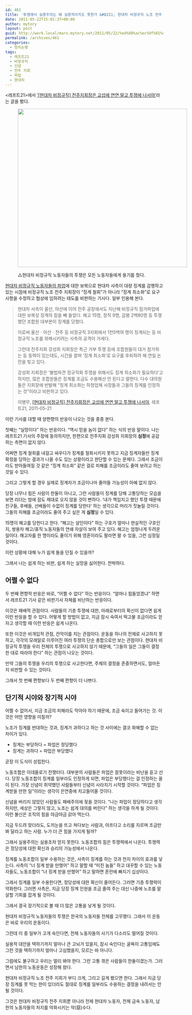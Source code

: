 ```yaml
---
id: 461
title: '투쟁에서 실용주의는 왜 실용적이지도 못한가 &#8211; 현대차 비정규직 노조 전주 지회의 징계 일부 수용 가능성에 대해'
date: 2011-05-22T15:01:37+00:00
author: mytory
layout: post
guid: http://work.local/marx.mytory.net/2011/05/22/%ed%88%ac%ec%9f%81%ec%97%90%ec%84%9c-%ec%8b%a4%ec%9a%a9%ec%a3%bc%ec%9d%98%eb%8a%94-%ec%99%9c-%ec%8b%a4%ec%9a%a9%ec%a0%81%ec%9d%b4%ec%a7%80%eb%8f%84-%eb%aa%bb%ed%95%9c%ea%b0%80-%ed%98%84%eb%8c%80/
permalink: /archives/461
categories:
  - 정치논평
tags:
  - 레프트21
  - 비정규직
  - 신념
  - 전주 지회
  - 파업
  - 현대차
---
```

&lt;레프트21&gt;에서 <a href="http://wspaper.org/article/9713" target="_blank" title="[http://wspaper.org/article/9713]로 이동합니다.">&#8216;[현대차 비정규직] 전주지회장은 교섭에 연연 말고 투쟁에 나서야&#8217;</a>라는 글을 봤다.<figure style="width: 540px" class="wp-caption aligncenter">

<img src="http://work.local/marx.mytory.net/wp-content/uploads/1/cfile3.uf.171C48494DD9250A06E423.jpg" width="540" height="504" alt="" filename="cfile3.uf.171C48494DD9250A06E423.jpg" filemime="" /><figcaption class="wp-caption-text">△현대차 비정규직 노동자들의 투쟁은 모든 노동자들에게 용기를 줬다.</figcaption></figure> 

<a href="http://wspaper.org/6_issue.php?issue_no=85" target="_blank" title="[http://wspaper.org/6_issue.php?issue_no=85]로 이동합니다.">현대차 비정규직 노동자들의 파업</a>에 대한 보복으로 현대차 사측이 대량 징계를 감행하고 있는 시점에 비정규직 노조 전주 지회장이 &#8220;징계 철회&#8221;가 아니라 &#8220;징계 최소화&#8221;로 요구사항을 수정하고 협상에 임하려는 태도를 비판하는 기사다. 일부 인용해 본다.

> 현대차 사측이 울산, 아산에 이어 전주 공장에서도 지난해 비정규직 점거파업에 대한 보복성 징계의 칼을 빼 들었다. 해고 15명, 정직 9명, 감봉 2백80명 등 투쟁했던 조합원 대부분이 징계를 당했다.
> 
> 이로써 울산ㆍ아산ㆍ전주 등 비정규직 3지회에서 1천5백여 명이 징계되는 등 비정규직 노조를 와해시키려는 사측의 공격이 거세다.
> 
> 그런데 전주지회 강성희 지회장은 특근 거부 투쟁 등에 조합원들이 대거 참가하는 등 동력이 있는데도, 시간을 끌며 ‘징계 최소화’로 요구를 후퇴하려 해 연일 논란을 빚고 있다.
> 
> 강성희 지회장은 ‘불법파견 정규직화 투쟁을 위해서도 징계 최소화가 필요하다’고 하지만, 많은 조합원들은 징계를 조금도 수용해선 안 된다고 말한다. 다수 대의원들은 지회장에 반발해 “징계 최소화는 하청업체 사장들과 그들의 징계를 인정하는 것”이라고 비판하고 있다.&nbsp;
> 
> 이병무, <a href="http://wspaper.org/article/9713" target="_blank" title="[http://wspaper.org/article/9713]로 이동합니다.">[현대차 비정규직] 전주지회장은 교섭에 연연 말고 투쟁에 나서야</a>, 레프트21, 2011-05-21

이런 기사를 대할 때 양편향의 반응이 나오는 것을 종종 본다. 

첫째는 &#8220;실망이다&#8221; 하는 반응이다. &#8220;역시 믿을 놈이 없다&#8221; 하는 식의 반응 말이다. 나는 레프트21 기사의 주장에 동의하지만, 한편으로 전주지회 강성희 지회장의 **심정**에 공감하는 측면이 없지 않다.

어쩌면 징계 철회를 내걸고 싸우다가 징계를 철회시키지 못하고 지금 징계자들만 징계 확정을 당하는 결과가 나올 수도 있는 상황이라고 판단할 수 있는 문제다. 그래서 조금이라도 받아들여질 것 같은 &#8220;징계 최소화&#8221; 같은 걸로 피해를 조금이라도 줄여 보려고 하는 것일 수 있다.

그리고 그렇게 할 경우 실제로 징계자가 조금이나마 줄어들 가능성이 아예 없지 않다.

당장 너무나 힘든 사람이 한둘이 아니고, 그런 사람들이 징계를 당해 고통당하는 모습을 보면 리더는 밤에 잠도 제대로 오지 않을 것이 뻔하다. &#8216;내가 책임지고 했던 투쟁 때문에 친구들, 후배들, 선배들이 수없이 징계를 당한다&#8217; 하는 생각으로 머리가 짓눌릴 것이다. 그들의 피해를 조금이라도 줄여 주고 싶은 게 **심정**일 수 있다.

15명이 해고를 당한다고 한다. &#8220;해고는 살인이다&#8221; 하는 구호가 얼마나 현실적인 구호인지, 쌍용차 해고/휴직 노동자들의 연쇄 자살이 보여 주고 있다. 해고는 엄청나게 두려운 일이다. 해고자를 한 명이라도 줄이기 위해 영혼이라도 팔라면 팔 수 있을, 그런 심정일 것이다.

이런 상황에 대해 누가 쉽게 돌을 던질 수 있을까?

그래서 나는 쉽게 하는 비판, 쉽게 하는 실망을 싫어한다. 천박하다.

## 어쩔 수 없다

두 번째 편향적 반응은 바로, &#8220;어쩔 수 없다&#8221; 하는 반응이다. &#8220;얼마나 힘들었겠냐&#8221; 하면서 레프트21 기사 같은 비판기사 자체를 비난하는 반응이다.

이것은 패배적 관점이다. 사람들의 기층 투쟁에 대한, 아래로부터의 확신이 없다면 쉽게 이런 반응을 할 수 있다. 어떻게 할 방법이 없고, 지금 잠시 숙여서 떡고물 조금이라도 얻자고 생각할 때 이런 반응은 쉽게 나온다.

또한 이것은 비개입적 관점, 칸막이를 치는 관점이다. 운동을 하나의 전체로 사고하지 못하고, 각각의 모래알로 이루어진 여러 투쟁의 단순 총합으로만 보는 관점이다. 현대차 비정규직 투쟁을 우리 전체의 투쟁으로 사고하지 않기 때문에, &#8220;그들의 일은 그들이 결정한 대로 따라야 한다&#8221; 하는 관점이 나오는 것이다.&nbsp;

만약 그들의 투쟁을 우리의 투쟁으로 사고한다면, 주체의 결정을 존중하면서도, 얼마든지 비판할 수 있는 것이다.

그래서 첫 번째 편향보다 두 번째 편향이 더 나쁘다.

## 단기적 시야와 장기적 시야

어쩔 수 없어서, 지금 조금의 피해라도 막아야 하기 때문에, 조금 숙이고 들어가는 것. 이것은 어떤 영향을 미칠까? 

노조가 징계를 반대하는 것과, 징계가 과하다고 하는 것 사이에는 결코 화해할 수 없는 차이가 있다.

<ul style="list-style-type: disc; ">
  <li>
    징계는 부당하다 = 파업은 정당했다
  </li>
  <li>
    징계는 과하다 = 파업은 부당했다
  </li>
</ul>

곧장 이 도식이 성립한다.

노동조합은 이데올로기 전쟁터다. 대부분의 사람들은 파업은 잘못이라는 비난을 듣고 산다. 당장 노동조합이 징계를 일부라도 인정하게 되면, 파업은 부당했다는 걸 인정하는 꼴이 된다. 가장 신념이 취약했던 사람들부터 신념이 사라지기 시작할 것이다. &#8220;파업은 징계받을 만한 일&#8221;이라는 생각이 은연중에 치고들어올 것이다.

신념을 버리지 않았던 사람들도 패배주의에 젖을 것이다. &#8220;나는 파업이 정당하다고 생각하지만, 세상은 그렇지 않고, 노조는 쉽게 대의를 버린다&#8221; 하는 생각을 하게 될 것이다. 이런 불신은 조직의 힘을 야금야금 갉아 먹는다.

지금 두드려 맞더라도, 도끼눈을 뜨고 쳐다보는 사람과, 아프다고 소리를 지르며 조금만 봐 달라고 하는 사람. 누가 더 큰 힘을 가지게 될까?

그래서 실용주의는 실용조차 얻지 못한다. 노동조합의 힘은 투쟁력에서 나온다. 투쟁력은 정당성에 대한 확신과 승리의 가능성에서 나온다.

징계를 노동조합이 일부 수용하는 것은, 사측이 징계를 하는 것과 천지 차이의 효과를 낳는다. 사측이 &#8220;너 징계 받을 만했어&#8221; 하고 말할 때 &#8220;미친 놈들&#8221; 하고 대꾸할 수 있는 노동자들도, 노동조합이 &#8220;너 징계 받을 만했어&#8221; 하고 말하면 혼란에 빠지기 십상이다. 

그래서 징계를 일부 수용한다면, 정당성에 대한 확신이 줄어든다. 그러면 기층 투쟁력이 약화한다. 그러면 사측은, 지금 당장 징계 인원을 조금 줄여 주는 대신 나중에 노조를 말살할 기회를 잡게 될 것이다.

그래서 결국 장기적으로 볼 때 더 많은 고통을 낳게 될 것이다.

현대차 비정규직 노동자들의 투쟁은 한국의 노동자들 전체를 고무했다. 그래서 이 운동은 바로 우리의 운동이다.

그런데 이 중 일부가 고개 숙인다면, 전체 노동자들의 사기가 다소라도 떨어질 것이다.&nbsp;

실용적 대안을 택하기까지 얼마나 큰 고뇌가 있을지, 잠시 숙인다는 굴욕이 고통임에도 그런 것을 택하기까지 얼마나 고심했을지, 모르는 바 아니다.

그럼에도 불구하고 우리는 멀리 봐야 한다. 그런 고통 겪은 사람들이 한둘이겠는가. 그러면서 남한의 노동운동은 성장해 왔다.

현대차 비정규직 노조 전주 지회가 부디 크게, 그리고 길게 봤으면 한다. 그래서 지금 당장 징계를 못 막는 한이 있더라도 절대로 징계를 일부라도 수용하는 결정을 내려서는 안 될 것이다.

그것은 현대차 비정규직 전주 지회뿐 아니라 전체 현대차 노동자, 전체 금속 노동자, 남한의 노동자들의 처지를 악화시키는 악(惡)수다.